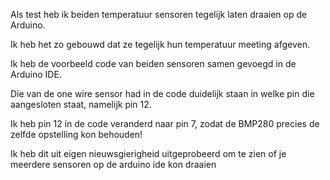 Als test heb ik beiden temperatuur sensoren tegelijk laten draaien op de Arduino.

Ik heb het zo gebouwd dat ze tegelijk hun temperatuur meeting afgeven.

Ik heb de voorbeeld code van beiden sensoren samen gevoegd in de Arduino IDE.

Die van de one wire sensor had in de code duidelijk staan in welke pin die aangesloten staat, namelijk pin 12.

Ik heb pin 12 in de code veranderd naar pin 7, zodat de BMP280 precies de zelfde opstelling kon behouden!

Ik heb dit uit eigen nieuwsgierigheid uitgeprobeerd om te zien of je meerdere sensoren op de arduino ide kon draaien
